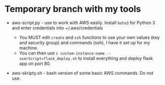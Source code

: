 # Temporary branch with my tools

-   aws-script.py - use to work with AWS easily. Install `boto3` for Python 3 and enter credentials into ~/.aws/credentials
    - You MUST edit `create` and `ssh` functions to use your own values (key and security group) and commands (ssh), I have it set up for my machine.
    - You can then use `c custom-instance-name --userScript=flask_deploy.sh` to install everything and deploy flask app on port 80.

- aws-skripty.sh - bash version of some basic AWS commands. Do not use.